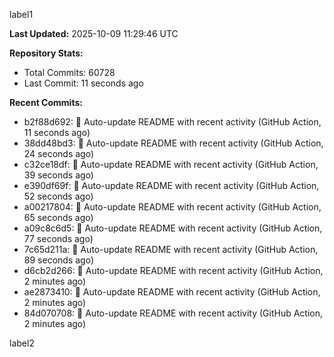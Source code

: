 
label1 
<!-- ACTIVITY_START -->
**Last Updated:** 2025-10-09 11:29:46 UTC

**Repository Stats:**
- Total Commits: 60728
- Last Commit: 11 seconds ago

**Recent Commits:**
- b2f88d692: 🤖 Auto-update README with recent activity (GitHub Action, 11 seconds ago)
- 38dd48bd3: 🤖 Auto-update README with recent activity (GitHub Action, 24 seconds ago)
- c32ce18df: 🤖 Auto-update README with recent activity (GitHub Action, 39 seconds ago)
- e390df69f: 🤖 Auto-update README with recent activity (GitHub Action, 52 seconds ago)
- a00217804: 🤖 Auto-update README with recent activity (GitHub Action, 65 seconds ago)
- a09c8c6d5: 🤖 Auto-update README with recent activity (GitHub Action, 77 seconds ago)
- 7c65d211a: 🤖 Auto-update README with recent activity (GitHub Action, 89 seconds ago)
- d6cb2d266: 🤖 Auto-update README with recent activity (GitHub Action, 2 minutes ago)
- ae2873410: 🤖 Auto-update README with recent activity (GitHub Action, 2 minutes ago)
- 84d070708: 🤖 Auto-update README with recent activity (GitHub Action, 2 minutes ago)
<!-- ACTIVITY_END -->

label2
